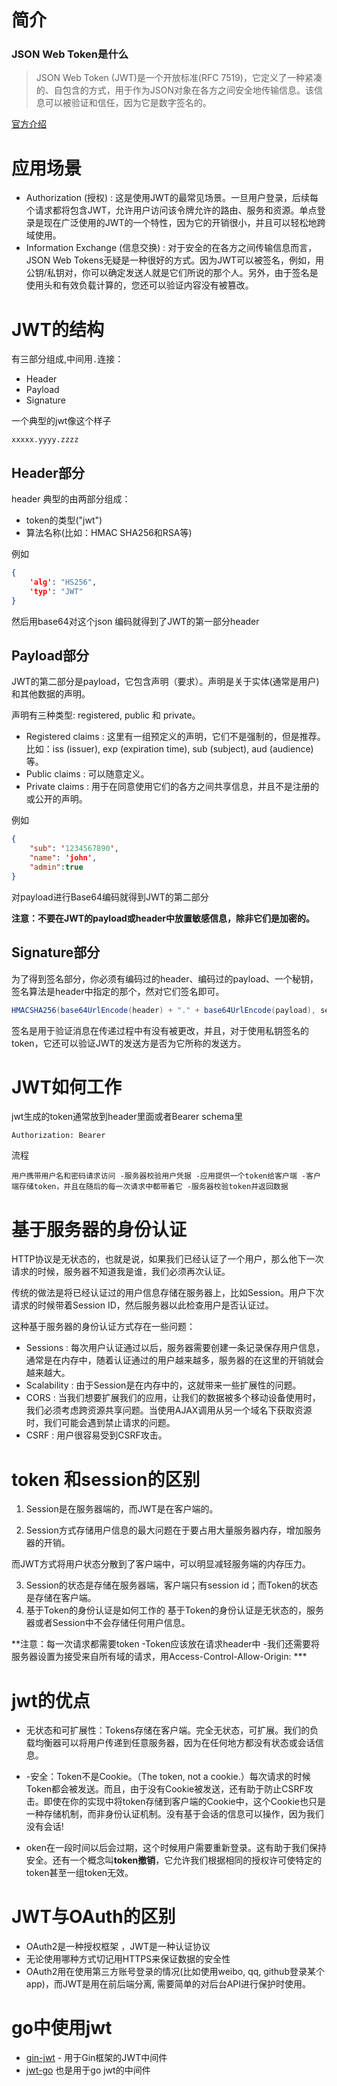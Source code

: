 # 简介

### JSON Web Token是什么

> JSON Web Token (JWT)是一个开放标准(RFC 7519)，它定义了一种紧凑的、自包含的方式，用于作为JSON对象在各方之间安全地传输信息。该信息可以被验证和信任，因为它是数字签名的。

[官方介绍](https://jwt.io/introduction)

# 应用场景

- Authorization (授权) : 这是使用JWT的最常见场景。一旦用户登录，后续每个请求都将包含JWT，允许用户访问该令牌允许的路由、服务和资源。单点登录是现在广泛使用的JWT的一个特性，因为它的开销很小，并且可以轻松地跨域使用。
- Information Exchange (信息交换) : 对于安全的在各方之间传输信息而言，JSON Web Tokens无疑是一种很好的方式。因为JWT可以被签名，例如，用公钥/私钥对，你可以确定发送人就是它们所说的那个人。另外，由于签名是使用头和有效负载计算的，您还可以验证内容没有被篡改。

# JWT的结构

有三部分组成,中间用`.`连接：

- Header
- Payload
- Signature

一个典型的jwt像这个样子

````
xxxxx.yyyy.zzzz
````

## Header部分

header 典型的由两部分组成：

- token的类型("jwt")
- 算法名称(比如：HMAC  SHA256和RSA等)

例如

```json
{
    'alg': "HS256",
    'typ': "JWT"
}
```

然后用base64对这个json 编码就得到了JWT的第一部分header



## Payload部分

JWT的第二部分是payload，它包含声明（要求）。声明是关于实体(通常是用户)和其他数据的声明。

声明有三种类型: registered, public 和 private。

- Registered claims : 这里有一组预定义的声明，它们不是强制的，但是推荐。比如：iss (issuer), exp (expiration time), sub (subject), aud (audience)等。
- Public claims : 可以随意定义。
- Private claims : 用于在同意使用它们的各方之间共享信息，并且不是注册的或公开的声明。 

例如

```json
{
    "sub": '1234567890',
    "name": 'john',
    "admin":true
}
```

对payload进行Base64编码就得到JWT的第二部分

**注意：不要在JWT的payload或header中放置敏感信息，除非它们是加密的。**



## Signature部分
为了得到签名部分，你必须有编码过的header、编码过的payload、一个秘钥，签名算法是header中指定的那个，然对它们签名即可。

```java
HMACSHA256(base64UrlEncode(header) + "." + base64UrlEncode(payload), secret)
```

签名是用于验证消息在传递过程中有没有被更改，并且，对于使用私钥签名的token，它还可以验证JWT的发送方是否为它所称的发送方。



# JWT如何工作

jwt生成的token通常放到header里面或者Bearer schema里

```
Authorization: Bearer
```

流程

```
用户携带用户名和密码请求访问 -服务器校验用户凭据 -应用提供一个token给客户端 -客户端存储token，并且在随后的每一次请求中都带着它 -服务器校验token并返回数据
```



# 基于服务器的身份认证

HTTP协议是无状态的，也就是说，如果我们已经认证了一个用户，那么他下一次请求的时候，服务器不知道我是谁，我们必须再次认证。

传统的做法是将已经认证过的用户信息存储在服务器上，比如Session。用户下次请求的时候带着Session ID，然后服务器以此检查用户是否认证过。

这种基于服务器的身份认证方式存在一些问题：

- Sessions : 每次用户认证通过以后，服务器需要创建一条记录保存用户信息，通常是在内存中，随着认证通过的用户越来越多，服务器的在这里的开销就会越来越大。
- Scalability : 由于Session是在内存中的，这就带来一些扩展性的问题。
- CORS : 当我们想要扩展我们的应用，让我们的数据被多个移动设备使用时，我们必须考虑跨资源共享问题。当使用AJAX调用从另一个域名下获取资源时，我们可能会遇到禁止请求的问题。
- CSRF : 用户很容易受到CSRF攻击。



#  token 和session的区别

1. Session是在服务器端的，而JWT是在客户端的。

2. Session方式存储用户信息的最大问题在于要占用大量服务器内存，增加服务器的开销。

而JWT方式将用户状态分散到了客户端中，可以明显减轻服务端的内存压力。

3. Session的状态是存储在服务器端，客户端只有session id；而Token的状态是存储在客户端。
4. 基于Token的身份认证是如何工作的 基于Token的身份认证是无状态的，服务器或者Session中不会存储任何用户信息。



**注意：每一次请求都需要token -Token应该放在请求header中 -我们还需要将服务器设置为接受来自所有域的请求，用Access-Control-Allow-Origin: ***



# jwt的优点

- 无状态和可扩展性：Tokens存储在客户端。完全无状态，可扩展。我们的负载均衡器可以将用户传递到任意服务器，因为在任何地方都没有状态或会话信息。 
- -安全：Token不是Cookie。（The token, not a cookie.）每次请求的时候Token都会被发送。而且，由于没有Cookie被发送，还有助于防止CSRF攻击。即使在你的实现中将token存储到客户端的Cookie中，这个Cookie也只是一种存储机制，而非身份认证机制。没有基于会话的信息可以操作，因为我们没有会话!

- oken在一段时间以后会过期，这个时候用户需要重新登录。这有助于我们保持安全。还有一个概念叫**token撤销**，它允许我们根据相同的授权许可使特定的token甚至一组token无效。



# JWT与OAuth的区别

- OAuth2是一种授权框架 ，JWT是一种认证协议 
- 无论使用哪种方式切记用HTTPS来保证数据的安全性 
- OAuth2用在使用第三方账号登录的情况(比如使用weibo, qq, github登录某个app)，而JWT是用在前后端分离, 需要简单的对后台API进行保护时使用。





# go中使用jwt

- [gin-jwt](https://github.com/appleboy/gin-jwt) - 用于Gin框架的JWT中间件
- [jwt-go](https://github.com/dgrijalva/jwt-go) 也是用于go jwt的中间件












